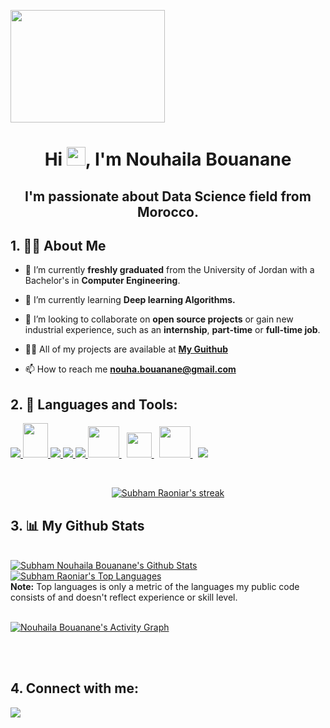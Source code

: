 <a href="#"><img width="70%" src="https://image.shutterstock.com/image-vector/data-science-concept-people-scene-260nw-2180129929.jpg" height="180px" /></a>
<h1 align="center">Hi <img src="https://raw.githubusercontent.com/MartinHeinz/MartinHeinz/master/wave.gif" width="30px">, I'm Nouhaila Bouanane</h1>
<h2 align="center">I'm passionate about Data Science field from Morocco.</h2>


## 1. 🙋‍♂️ About Me

- 🔭 I’m currently **freshly graduated** from the University of Jordan with a Bachelor's in **Computer Engineering**.

- 🌱 I’m currently learning **Deep learning Algorithms.**

- 👯 I’m looking to collaborate on **open source projects** or gain new industrial experience, such as an **internship**, **part-time** or **full-time job**.

- 👨‍💻 All of my projects are available at **[My Guithub](https://github.com/NouhailaBouanane1)**

- 📫 How to reach me **nouha.bouanane@gmail.com**


## 2. 🚀 Languages and Tools:

<p align="left"> 
<a href="https://www.python.org" target="_blank"> <img src="https://img.icons8.com/color/48/000000/python.png"/> 
    <a href="https://www.microsoft.com/fr-fr/sql-server/sql-server-downloads" target="_blank"> <img src="https://www.svgrepo.com/show/303229/microsoft-sql-server-logo.svg" width="40" height="55"/> 
    <a href="https://www.w3.org/html/" target="_blank"> <img src="https://img.icons8.com/color/48/000000/html-5.png"/> </a> 
    <a href="https://www.w3schools.com/css/" target="_blank"> <img src="https://img.icons8.com/color/48/000000/css3.png"/> </a> 
    <a href="https://getbootstrap.com" target="_blank"> <img src="https://img.icons8.com/color/48/000000/bootstrap.png"/> </a> 
    </a> 
    </a> 
    <a style="padding-right:8px;" href="https://www.java.com/fr/download/" target="_blank"> <img src="https://encrypted-tbn0.gstatic.com/images?q=tbn:ANd9GcRhtrWciuRKqokrs79GzhERWynAXj3ICPUk7NDwGfaWNx83mqxgK5kilxzlbs392-cGy-g&usqp=CAU" width="50" height="50"/> 
    <a style="padding-right:8px;" href="https://www.jetbrains.com/clion/promo/?source=google&medium=cpc&campaign=11958227979&term=c%2B%2B%20editor%20download&gclid=CjwKCAjwrZOXBhACEiwA0EoRD7ECDhyjwdwJUkVc68inruBOS-jyM-Aw6PUzlyqaWeeEWHFd17WnzRoCG28QAvD_BwE" target="_blank"> <img src="https://upload.wikimedia.org/wikipedia/commons/thumb/1/18/ISO_C%2B%2B_Logo.svg/306px-ISO_C%2B%2B_Logo.svg.png" width="40" height="40"/> 
    </a>
     <a style="padding-right:8px;" href="https://flutter.dev/?gclid=CjwKCAjwrZOXBhACEiwA0EoRD4JXuRXAaLEILCed3g5SqEblrUP_Cv0XRFlvy9mF0mbba0d-YkWthBoCUH0QAvD_BwE&gclsrc=aw.ds" target="_blank"> <img src="https://play-lh.googleusercontent.com/5e7z5YCt7fplN4qndpYzpJjYmuzM2WSrfs35KxnEw-Ku1sClHRWHoIDSw3a3YS5WpGcI" width="50" height="50"/> 
    </a>
     </a> 
    <a href="https://firebase.google.com/" target="_blank"> <img src="https://img.icons8.com/color/48/000000/firebase.png"/> </a> 
    </a>   
     </a> 
   </a> 
  </a>
     </a>
</p>

<!-- [![React Badge](https://img.shields.io/badge/-React-61DBFB?style=for-the-badge&labelColor=black&logo=react&logoColor=61DBFB)](#)  [![Javascript Badge](https://img.shields.io/badge/-Javascript-F0DB4F?style=for-the-badge&labelColor=black&logo=javascript&logoColor=F0DB4F)](#) [![Typescript Badge](https://img.shields.io/badge/-Typescript-007acc?style=for-the-badge&labelColor=black&logo=typescript&logoColor=007acc)](#) [![Nodejs Badge](https://img.shields.io/badge/-Nodejs-3C873A?style=for-the-badge&labelColor=black&logo=node.js&logoColor=3C873A)](#) [![GraphQL Badge](https://img.shields.io/badge/-GraphQl-e535ab?style=for-the-badge&labelColor=black&logo=node.js&logoColor=e535ab)](#) -->
<br/>

<p align="center">
    <a href="https://github.com/NouhailaBouanane1/github-readme-streak-stats">
        <img title="🔥 Get streak stats for your profile at git.io/streak-stats" alt="Subham Raoniar's streak" src="https://github-readme-streak-stats.herokuapp.com/?user=NouhailaBouanane1&theme=jolly&hide_border=true&stroke=0000&background=060A0CD0"/>
    </a>
</p>

## 3. 📊 My Github Stats

  <br/>
    <a href="https://github.com/NouhailaBouanane1/github-readme-stats"><img alt="Subham Nouhaila Bouanane's Github Stats" src="https://github-readme-stats.vercel.app/api?username=NouhailaBouanane1&show_icons=true&count_private=true&theme=cobalt&hide_border=true&bg_color=0D1117" /></a>
  <a href="https://github.com/NouhailaBouanane1/github-readme-stats"><img alt="Subham Raoniar's Top Languages" src="https://github-readme-stats.vercel.app/api/top-langs/?username=NouhailaBouanane1&langs_count=8&count_private=true&layout=compact&theme=cobalt&hide_border=true&bg_color=0D1117" /></a>
  <br/>
  <b>Note:</b> Top languages is only a metric of the languages my public code consists of and doesn't reflect experience or skill level.


<br/>
<br/>

<a href="https://github.com/NouhailaBouanane1/github-readme-activity-graph"><img alt="Nouhaila Bouanane's Activity Graph" src="https://activity-graph.herokuapp.com/graph?username=NouhailaBouanane1&bg_color=0D1117&color=ec0c81&line=ec0c81&point=FFFFFF&hide_border=true" /></a>

<br/>
<br/>

## 4. Connect with me:
<p align="left">

<a href = "https://www.linkedin.com/in/nouhaila-bouanane-4a1313242//"><img src="https://img.icons8.com/fluent/48/000000/linkedin.png"/></a>

</p>
